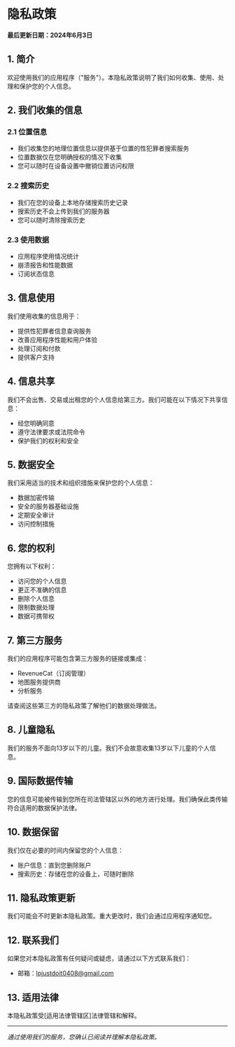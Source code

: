 # 隐私政策

**最后更新日期：2024年6月3日**

## 1. 简介

欢迎使用我们的应用程序（"服务"）。本隐私政策说明了我们如何收集、使用、处理和保护您的个人信息。

## 2. 我们收集的信息

### 2.1 位置信息
- 我们收集您的地理位置信息以提供基于位置的性犯罪者搜索服务
- 位置数据仅在您明确授权的情况下收集
- 您可以随时在设备设置中撤销位置访问权限

### 2.2 搜索历史
- 我们在您的设备上本地存储搜索历史记录
- 搜索历史不会上传到我们的服务器
- 您可以随时清除搜索历史

### 2.3 使用数据
- 应用程序使用情况统计
- 崩溃报告和性能数据
- 订阅状态信息

## 3. 信息使用

我们使用收集的信息用于：
- 提供性犯罪者信息查询服务
- 改善应用程序性能和用户体验
- 处理订阅和付款
- 提供客户支持

## 4. 信息共享

我们不会出售、交易或出租您的个人信息给第三方。我们可能在以下情况下共享信息：
- 经您明确同意
- 遵守法律要求或法院命令
- 保护我们的权利和安全

## 5. 数据安全

我们采用适当的技术和组织措施来保护您的个人信息：
- 数据加密传输
- 安全的服务器基础设施
- 定期安全审计
- 访问控制措施

## 6. 您的权利

您拥有以下权利：
- 访问您的个人信息
- 更正不准确的信息
- 删除个人信息
- 限制数据处理
- 数据可携带权

## 7. 第三方服务

我们的应用程序可能包含第三方服务的链接或集成：
- RevenueCat（订阅管理）
- 地图服务提供商
- 分析服务

请查阅这些第三方的隐私政策了解他们的数据处理做法。

## 8. 儿童隐私

我们的服务不面向13岁以下的儿童。我们不会故意收集13岁以下儿童的个人信息。

## 9. 国际数据传输

您的信息可能被传输到您所在司法管辖区以外的地方进行处理。我们确保此类传输符合适用的数据保护法律。

## 10. 数据保留

我们仅在必要的时间内保留您的个人信息：
- 账户信息：直到您删除账户
- 搜索历史：存储在您的设备上，可随时删除

## 11. 隐私政策更新

我们可能会不时更新本隐私政策。重大更改时，我们会通过应用程序通知您。

## 12. 联系我们

如果您对本隐私政策有任何疑问或疑虑，请通过以下方式联系我们：

- 邮箱：lpjustdoit0408@gmail.com

## 13. 适用法律

本隐私政策受[适用法律管辖区]法律管辖和解释。

---

*通过使用我们的服务，您确认已阅读并理解本隐私政策。* 